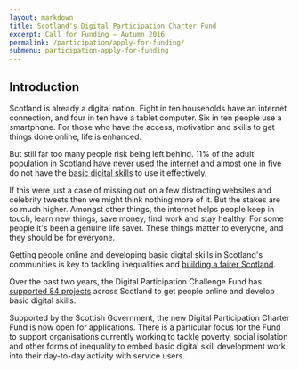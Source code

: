 ```yaml
---
layout: markdown
title: Scotland's Digital Participation Charter Fund
excerpt: Call for Funding – Autumn 2016
permalink: /participation/apply-for-funding/
submenu: participation-apply-for-funding
---
```


## Introduction

Scotland is already a digital nation. Eight in ten households have an internet connection, and four in ten have a tablet computer. Six in ten people use a smartphone. For those who have the access, motivation and skills to get things done online, life is enhanced.

But still far too many people risk being left behind. 11% of the adult population in Scotland have never used the internet and almost one in five do not have the [basic digital skills](/about/basic-digital-skills/) to use it effectively.

If this were just a case of missing out on a few distracting websites and celebrity tweets then we might think nothing more of it. But the stakes are so much higher. Amongst other things, the internet helps people keep in touch, learn new things, save money, find work and stay healthy. For some people it&#39;s been a genuine life saver. These things matter to everyone, and they should be for everyone.

Getting people online and developing basic digital skills in Scotland&#39;s communities is key to tackling inequalities and [building a fairer Scotland](https://fairer.scot/).

Over the past two years, the Digital Participation Challenge Fund has [supported 84 projects](/projects/) across Scotland to get people online and develop basic digital skills.

Supported by the Scottish Government, the new Digital Participation Charter Fund is now open for applications. There is a particular focus for the Fund to support organisations currently working to tackle poverty, social isolation and other forms of inequality to embed basic digital skill development work into their day-to-day activity with service users.